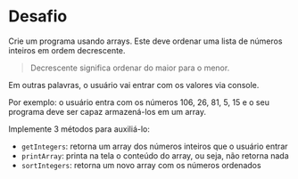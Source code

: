 # Desafio

Crie um programa usando arrays. Este deve ordenar uma lista de números inteiros em ordem decrescente.

> Decrescente significa ordenar do maior para o menor.

Em outras palavras, o usuário vai entrar com os valores via console.

Por exemplo: o usuário entra com os números 106, 26, 81, 5, 15 e o seu programa deve ser capaz armazená-los em um array.

Implemente 3 métodos para auxiliá-lo:

- `getIntegers`: retorna um array dos números inteiros que o usuário entrar
- `printArray`: printa na tela o conteúdo do array, ou seja, não retorna nada
- `sortIntegers`: retorna um novo array com os números ordenados
